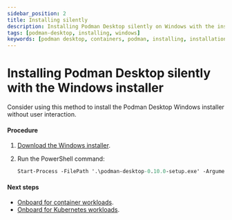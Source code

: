 ```yaml
---
sidebar_position: 2
title: Installing silently
description: Installing Podman Desktop silently on Windows with the installer
tags: [podman-desktop, installing, windows]
keywords: [podman desktop, containers, podman, installing, installation, windows]
---
```


# Installing Podman Desktop silently with the Windows installer

Consider using this method to install the Podman Desktop Windows installer without user interaction.

#### Procedure

1. [Download the Windows installer](/downloads/windows).
2. Run the PowerShell command:

   ```ps
   Start-Process -FilePath '.\podman-desktop-0.10.0-setup.exe' -ArgumentList "\S" -Wait
   ```

#### Next steps

- [Onboard for container workloads](/docs/containers).
- [Onboard for Kubernetes workloads](/docs/kubernetes).
